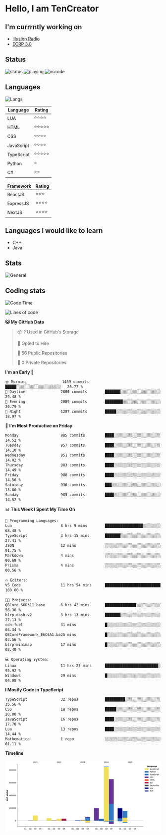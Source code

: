 # Hello, I am TenCreator

## I'm currrntly working on
- [Illusion Radio](https://illusionradio.co.uk/)
- [ECRP 3.0](http://github.com/Emerald-Coast-Roleplay/)

## Status
![status](https://api.statusbadges.me/badge/status/518334475038359555?simple=true&style=for-the-badge)
![playing](https://api.statusbadges.me/badge/playing/518334475038359555?style=for-the-badge)
![vscode](https://api.statusbadges.me/badge/vscode/518334475038359555?style=for-the-badge)

## Languages
![Langs](https://github-readme-stats.vercel.app/api/top-langs/?username=tencreator&layout=compact&theme=radical)


|Language|Rating|
|--------|------|
|LUA|⭐️⭐️⭐️⭐️|
|HTML|⭐️⭐️⭐️⭐️⭐️|
|CSS|⭐️⭐️⭐️⭐️|
|JavaScript|⭐️⭐️⭐️⭐️|
|TypeScript|⭐️⭐️⭐️⭐️⭐️|
|Python|⭐️|
|C#|⭐️⭐️ |

|Framework|Rating|
|--------|------|
|ReactJS|⭐️⭐️⭐|
|ExpressJS|⭐️⭐️⭐️⭐️|
|NextJS|⭐️⭐️⭐⭐️|

## Languages I would like to learn
- C++
- Java

## Stats
![General](https://github-readme-stats.vercel.app/api?username=tencreator&show_icons=true&theme=radical)

## Coding stats

<!--START_SECTION:waka-->
![Code Time](http://img.shields.io/badge/Code%20Time-657%20hrs%2013%20mins-blue)

![Lines of code](https://img.shields.io/badge/From%20Hello%20World%20I%27ve%20Written-2.4%20million%20lines%20of%20code-blue)

**🐱 My GitHub Data** 

> 📦 ? Used in GitHub's Storage 
 > 
> 💼 Opted to Hire
 > 
> 📜 56 Public Repositories 
 > 
> 🔑 0 Private Repositories 
 > 
**I'm an Early 🐤** 

```text
🌞 Morning                1409 commits        █████░░░░░░░░░░░░░░░░░░░░   20.77 % 
🌆 Daytime                2000 commits        ███████░░░░░░░░░░░░░░░░░░   29.48 % 
🌃 Evening                2089 commits        ████████░░░░░░░░░░░░░░░░░   30.79 % 
🌙 Night                  1287 commits        █████░░░░░░░░░░░░░░░░░░░░   18.97 % 
```
📅 **I'm Most Productive on Friday** 

```text
Monday                   985 commits         ████░░░░░░░░░░░░░░░░░░░░░   14.52 % 
Tuesday                  957 commits         ████░░░░░░░░░░░░░░░░░░░░░   14.10 % 
Wednesday                951 commits         ████░░░░░░░░░░░░░░░░░░░░░   14.02 % 
Thursday                 983 commits         ████░░░░░░░░░░░░░░░░░░░░░   14.49 % 
Friday                   988 commits         ████░░░░░░░░░░░░░░░░░░░░░   14.56 % 
Saturday                 936 commits         ███░░░░░░░░░░░░░░░░░░░░░░   13.80 % 
Sunday                   985 commits         ████░░░░░░░░░░░░░░░░░░░░░   14.52 % 
```


📊 **This Week I Spent My Time On** 

```text
💬 Programming Languages: 
Lua                      8 hrs 9 mins        █████████████████░░░░░░░░   68.48 % 
TypeScript               3 hrs 15 mins       ███████░░░░░░░░░░░░░░░░░░   27.41 % 
JSON                     12 mins             ░░░░░░░░░░░░░░░░░░░░░░░░░   01.75 % 
Markdown                 4 mins              ░░░░░░░░░░░░░░░░░░░░░░░░░   00.69 % 
Prisma                   4 mins              ░░░░░░░░░░░░░░░░░░░░░░░░░   00.56 % 

🔥 Editors: 
VS Code                  11 hrs 54 mins      █████████████████████████   100.00 % 

🐱‍💻 Projects: 
QBCore_66D311.base       6 hrs 42 mins       ██████████████░░░░░░░░░░░   56.38 % 
blrp-dash-v2             3 hrs 13 mins       ███████░░░░░░░░░░░░░░░░░░   27.13 % 
cdn-fuel                 31 mins             █░░░░░░░░░░░░░░░░░░░░░░░░   04.34 % 
QBCoreFramework_E6C6A1.ba25 mins             █░░░░░░░░░░░░░░░░░░░░░░░░   03.56 % 
blrp-minimap             17 mins             █░░░░░░░░░░░░░░░░░░░░░░░░   02.40 % 

💻 Operating System: 
Linux                    11 hrs 25 mins      ████████████████████████░   95.92 % 
Windows                  29 mins             █░░░░░░░░░░░░░░░░░░░░░░░░   04.08 % 
```

**I Mostly Code in TypeScript** 

```text
TypeScript               32 repos            █████████░░░░░░░░░░░░░░░░   35.56 % 
CSS                      18 repos            █████░░░░░░░░░░░░░░░░░░░░   20.00 % 
JavaScript               16 repos            ████░░░░░░░░░░░░░░░░░░░░░   17.78 % 
Lua                      13 repos            ████░░░░░░░░░░░░░░░░░░░░░   14.44 % 
Mathematica              1 repo              ░░░░░░░░░░░░░░░░░░░░░░░░░   01.11 % 
```



**Timeline**

![Lines of Code chart](https://raw.githubusercontent.com/tencreator/tencreator/main/assets/bar_graph.png)


<!--END_SECTION:waka-->
